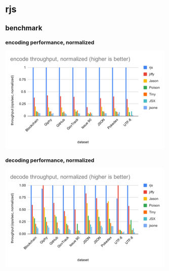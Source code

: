 # rjs

## benchmark

### encoding performance, normalized
![bench encode](./etc/bench_encode.svg)

### decoding performance, normalized
![bench decode](./etc/bench_decode.svg)
